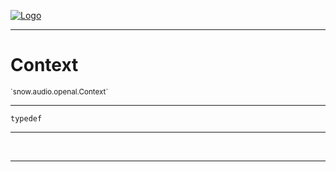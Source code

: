 
[![Logo](../../../../images/logo.png)](../../../../api/index.html)

---



<h1>Context</h1>
<small>`snow.audio.openal.Context`</small>



---

`typedef`

---

&nbsp;
&nbsp;









---

&nbsp;
&nbsp;
&nbsp;
&nbsp;